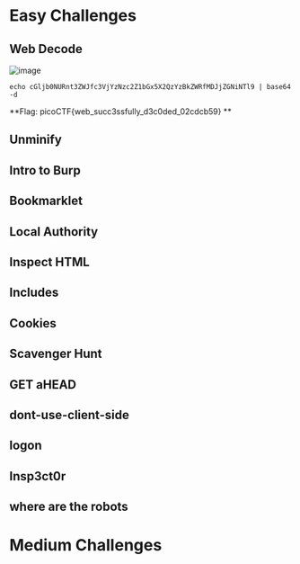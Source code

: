 # Easy Challenges

## Web Decode

![image](https://github.com/user-attachments/assets/2b105df2-f3c2-4512-ad00-82b606876525)

``` echo cGljb0NURnt3ZWJfc3VjYzNzc2Z1bGx5X2QzYzBkZWRfMDJjZGNiNTl9 | base64 -d ```

**Flag: picoCTF{web_succ3ssfully_d3c0ded_02cdcb59} **


## Unminify



## Intro to Burp



## Bookmarklet



## Local Authority



## Inspect HTML



## Includes



## Cookies



## Scavenger Hunt



## GET aHEAD



## dont-use-client-side



## logon



## Insp3ct0r



## where are the robots



# Medium Challenges
